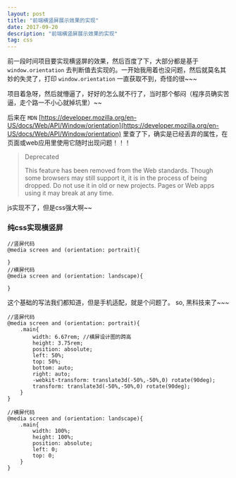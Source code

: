 ```yaml
---
layout: post
title: "前端横竖屏展示效果的实现"
date: 2017-09-20
description: "前端横竖屏展示效果的实现"
tag: css
---   
```


前一段时间项目要实现横竖屏的效果，然后百度了下，大部分都是基于  `window.orientation` 去判断值去实现的。一开始我用着也没问题，然后就莫名其妙的失灵了，打印 `window.orientation` 一直获取不到，奇怪的很~~~

项目着急呀，然后就懵逼了，好好的怎么就不行了，当时那个郁闷（程序员确实苦逼，走个路一不小心就掉坑里）~~

后来在 `MDN` [https://developer.mozilla.org/en-US/docs/Web/API/Window/orientation](https://developer.mozilla.org/en-US/docs/Web/API/Window/orientation) 里查了下，确实是已经丢弃的属性，在页面或web应用里使用它随时出现问题！！！

>Deprecated
>
>This feature has been removed from the Web standards. Though some browsers may still support it, it is in the process of being dropped. Do not use it in old or new projects. Pages or Web apps using it may break at any time.

js实现不了，但是css强大啊~~

### 纯css实现横竖屏

    //竖屏代码
    @media screen and (orientation: portrait){
        
    }
    //横屏代码
    @media screen and (orientation: landscape){
        
    }

这个基础的写法我们都知道，但是手机适配，就是个问题了。 so, 黑科技来了~~~

    //竖屏代码
    @media screen and (orientation: portrait){
        .main{
            width: 6.67rem; //横屏设计图的跨高
            height: 3.75rem;
            position: absolute;
            left: 50%;
            top: 50%;
            bottom: auto;
            right: auto;
            -webkit-transform: translate3d(-50%,-50%,0) rotate(90deg);
            transform: translate3d(-50%,-50%,0) rotate(90deg);
        }
    }

    //横屏代码
    @media screen and (orientation: landscape){
        .main{
            width: 100%;
            height: 100%;
            position: absolute;
            left: 0;
            top: 0;
        }
    }
    